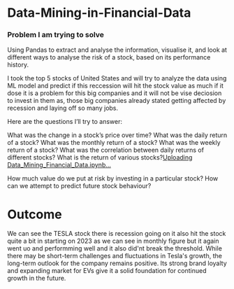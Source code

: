 # Data-Mining-in-Financial-Data
### Problem I am trying to solve

Using Pandas to extract and analyse the information, visualise it, and look at different ways to analyse the risk of a stock, based on its performance history.

I took the top 5 stocks of United States and will try to analyze the data using ML model and predict if this reccession will hit the stock value as much if it dose it is a problem for this big companies and it will not be vise deciosion to invest in them as, those big companies already stated getting affected by recession and laying off so many jobs.

Here are the questions I’ll try to answer:

What was the change in a stock’s price over time?
What was the daily return of a stock?
What was the monthly return of a stock?
What was the weekly return of a stock?
What was the correlation between daily returns of different stocks?
What is the return of various stocks?[Uploading Data_Mining_Financial_Data.ipynb…]()

How much value do we put at risk by investing in a particular stock?
How can we attempt to predict future stock behaviour?


# Outcome

We can see the TESLA stock there is recession going on it also hit the stock quite a bit in starting on 2023 as we can see in monthly figure but it again went uo and performming well and it also did'nt break the threshold. 
While there may be short-term challenges and fluctuations in Tesla's growth, the long-term outlook for the company remains positive. Its strong brand loyalty and expanding market for EVs give it a solid foundation for continued growth in the future.

